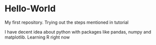 # Hello-World
My first repository. Trying out the steps mentioned in tutorial

 
I have decent idea about python with packages like pandas, numpy and matplotlib. Learning R right now

